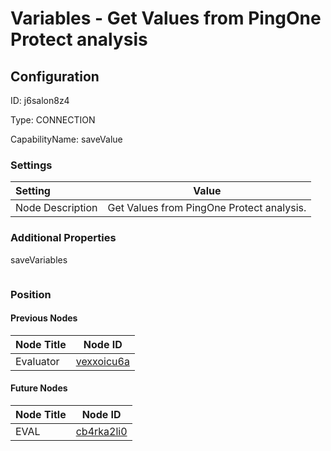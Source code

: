 # Variables - Get Values from PingOne Protect analysis
## Configuration
ID:  j6salon8z4

Type: CONNECTION 

CapabilityName: saveValue

### Settings
| Setting | Value  |
| :------------------------ | ---------------------------------------- |
| Node Description | Get Values from PingOne Protect analysis. | 





### Additional Properties
saveVariables
```
```





### Position

#### Previous Nodes
| Node Title | Node ID |
| :------------- | ------------ |
| Evaluator | [vexxoicu6a](./vexxoicu6a.md) | 
 
 #### Future Nodes
| Node Title | Node ID |
| :------------- | ------------ |
| EVAL |[cb4rka2li0](./cb4rka2li0.md) | 